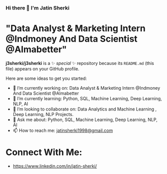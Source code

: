 ###                                                                          Hi there 👋 I'm Jatin Sherki
#                                                       "Data Analyst & Marketing Intern @Indmoney And Data Scientist @Almabetter"


**j3sherki/j3sherki** is a ✨ _special_ ✨ repository because its `README.md` (this file) appears on your GitHub profile.

Here are some ideas to get you started:

- 🔭 I’m currently working on: Data Analyst & Marketing Intern @Indmoney And Data Scientist @Almabetter
- 🌱 I’m currently learning: Python, SQL, Machine Learning, Deep Learning, NLP, AI
- 👯 I’m looking to collaborate on: Data Analytics and Machine Learning , Deep Learning, NLP Projects.
- 💬 Ask me about: Python, SQL, Machine Learning, Deep Learning, NLP, AI
- 📫 How to reach me: jatinsherki1998@gmail.com

# Connect With Me: 
 - https://www.linkedin.com/in/jatin-sherki/
